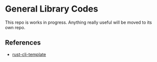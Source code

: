 # General Library Codes

This repo is works in progress. Anything really useful will be moved to its own repo.

## References

* [rust-cli-template](https://github.com/kbknapp/rust-cli-template)
